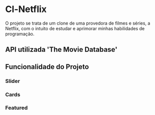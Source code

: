 # Cl-Netflix
  O projeto se trata de um clone de uma provedora de filmes e séries, a Netflix,
com o intuito de estudar e aprimorar minhas habilidades de programação.

## API utilizada 'The Movie Database'
## Funcionalidade do Projeto
### Slider

### Cards
### Featured